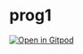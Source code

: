 # prog1


[![Open in Gitpod](https://gitpod.io/button/open-in-gitpod.svg)](https://gitpod.io/#https://github.com/barni363hun/prog1)
